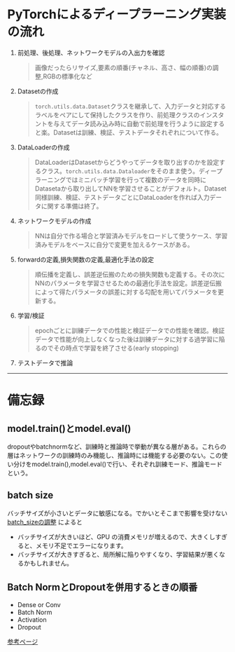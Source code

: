 # PyTorchによるディープラーニング実装の流れ

1. 前処理、後処理、ネットワークモデルの入出力を確認
    >画像だったらリサイズ,要素の順番(チャネル、高さ、幅の順番)の調整,RGBの標準化など
2. Datasetの作成
   >```torch.utils.data.Dataset```クラスを継承して、入力データと対応するラベルをペアにして保持したクラスを作り、前処理クラスのインスタントを与えてデータ読み込み時に自動で前処理を行うように設定すると楽。Datasetは訓練、検証、テストデータそれぞれについて作る。
3. DataLoaderの作成
   >DataLoaderはDatasetからどうやってデータを取り出すのかを設定するクラス。```torch.utils.data.Dataloader```をそのまま使う。ディープラーニングではミニバッチ学習を行って複数のデータを同時にDatasetaから取り出してNNを学習させることがデフォルト。Dataset同様訓練、検証、テストデータごとにDataLoaderを作れば入力データに関する準備は終了。
4. ネットワークモデルの作成
   >NNは自分で作る場合と学習済みモデルをロードして使うケース、学習済みモデルをベースに自分で変更を加えるケースがある。
5. forwardの定義,損失関数の定義,最適化手法の設定
   >順伝播を定義し、誤差逆伝搬のための損失関数も定義する。その次にNNのパラメータを学習させるための最適化手法を設定。誤差逆伝搬によって得たパラメータの誤差に対する勾配を用いてパラメータを更新する。
6. 学習/検証
    >epochごとに訓練データでの性能と検証データでの性能を確認。検証データで性能が向上しなくなった後は訓練データに対する過学習に陥るのでその時点で学習を終了させる(early stopping)
7. テストデータで推論
----

# 備忘録

## model.train()とmodel.eval()

dropoutやbatchnormなど、訓練時と推論時で挙動が異なる層がある。これらの層はネットワークの訓練時のみ機能し、推論時には機能する必要のない。この使い分けをmodel.train(),model.eval()で行い、それぞれ訓練モード、推論モードという。

## batch size

バッチサイズが小さいとデータに敏感になる。でかいとそこまで影響を受けない
[batch_sizeの調整](https://teratail.com/questions/246310) によると

- バッチサイズが大きいほど、GPU の消費メモリが増えるので、大きくしすぎると、メモリ不足でエラーになります。
- バッチサイズが大きすぎると、局所解に陥りやすくなり、学習結果が悪くなるかもしれません。

## Batch NormとDropoutを併用するときの順番

- Dense or Conv
- Batch Norm
- Activation
- Dropout

[参考ページ](https://jp.quora.com/%E6%AD%A3%E5%89%87%E5%8C%96-%E3%83%89%E3%83%AD%E3%83%83%E3%83%97%E3%82%A2%E3%82%A6%E3%83%88-%E3%83%90%E3%83%83%E3%83%81-%E5%B1%A4-%E6%AD%A3%E8%A6%8F%E5%8C%96-%E9%87%8D%E3%81%BF%E3%81%AE%E5%88%9D%E6%9C%9F%E5%8C%96)

